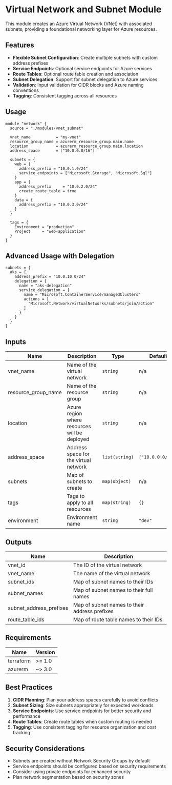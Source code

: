 # Virtual Network and Subnet Module

This module creates an Azure Virtual Network (VNet) with associated subnets, providing a foundational networking layer for Azure resources.

## Features

- **Flexible Subnet Configuration**: Create multiple subnets with custom address prefixes
- **Service Endpoints**: Optional service endpoints for Azure services
- **Route Tables**: Optional route table creation and association
- **Subnet Delegation**: Support for subnet delegation to Azure services
- **Validation**: Input validation for CIDR blocks and Azure naming conventions
- **Tagging**: Consistent tagging across all resources

## Usage

```hcl
module "network" {
  source = "./modules/vnet_subnet"
  
  vnet_name           = "my-vnet"
  resource_group_name = azurerm_resource_group.main.name
  location            = azurerm_resource_group.main.location
  address_space       = ["10.0.0.0/16"]
  
  subnets = {
    web = {
      address_prefix = "10.0.1.0/24"
      service_endpoints = ["Microsoft.Storage", "Microsoft.Sql"]
    }
    app = {
      address_prefix     = "10.0.2.0/24"
      create_route_table = true
    }
    data = {
      address_prefix = "10.0.3.0/24"
    }
  }
  
  tags = {
    Environment = "production"
    Project     = "web-application"
  }
}
```

## Advanced Usage with Delegation

```hcl
subnets = {
  aks = {
    address_prefix = "10.0.10.0/24"
    delegation = {
      name = "aks-delegation"
      service_delegation = {
        name = "Microsoft.ContainerService/managedClusters"
        actions = [
          "Microsoft.Network/virtualNetworks/subnets/join/action"
        ]
      }
    }
  }
}
```

## Inputs

| Name | Description | Type | Default | Required |
|------|-------------|------|---------|:--------:|
| vnet_name | Name of the virtual network | `string` | n/a | yes |
| resource_group_name | Name of the resource group | `string` | n/a | yes |
| location | Azure region where resources will be deployed | `string` | n/a | yes |
| address_space | Address space for the virtual network | `list(string)` | `["10.0.0.0/16"]` | no |
| subnets | Map of subnets to create | `map(object)` | n/a | yes |
| tags | Tags to apply to all resources | `map(string)` | `{}` | no |
| environment | Environment name | `string` | `"dev"` | no |

## Outputs

| Name | Description |
|------|-------------|
| vnet_id | The ID of the virtual network |
| vnet_name | The name of the virtual network |
| subnet_ids | Map of subnet names to their IDs |
| subnet_names | Map of subnet names to their full names |
| subnet_address_prefixes | Map of subnet names to their address prefixes |
| route_table_ids | Map of route table names to their IDs |

## Requirements

| Name | Version |
|------|---------|
| terraform | >= 1.0 |
| azurerm | ~> 3.0 |

## Best Practices

1. **CIDR Planning**: Plan your address spaces carefully to avoid conflicts
2. **Subnet Sizing**: Size subnets appropriately for expected workloads
3. **Service Endpoints**: Use service endpoints for better security and performance
4. **Route Tables**: Create route tables when custom routing is needed
5. **Tagging**: Use consistent tagging for resource organization and cost tracking

## Security Considerations

- Subnets are created without Network Security Groups by default
- Service endpoints should be configured based on security requirements
- Consider using private endpoints for enhanced security
- Plan network segmentation based on security zones